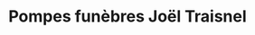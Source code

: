 ---
title: "Pompes funèbres Joël Traisnel"
url: /armentieres/pompes-funebres-joel-traisnel/
shop: directeurs de funérailles
---